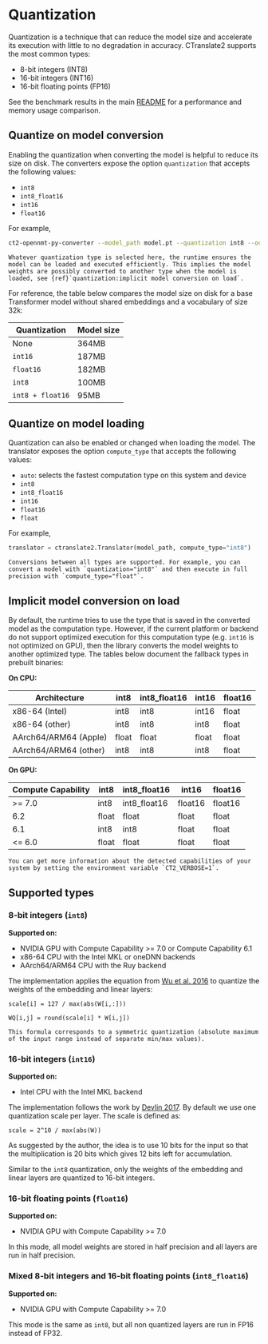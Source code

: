 # Quantization

Quantization is a technique that can reduce the model size and accelerate its execution with little to no degradation in accuracy. CTranslate2 supports the most common types:

* 8-bit integers (INT8)
* 16-bit integers (INT16)
* 16-bit floating points (FP16)

See the benchmark results in the main [README](https://github.com/OpenNMT/CTranslate2#benchmarks) for a performance and memory usage comparison.

## Quantize on model conversion

Enabling the quantization when converting the model is helpful to reduce its size on disk. The converters expose the option `quantization` that accepts the following values:

* `int8`
* `int8_float16`
* `int16`
* `float16`

For example,

```bash
ct2-opennmt-py-converter --model_path model.pt --quantization int8 --output_dir ct2_model
```

```{note}
Whatever quantization type is selected here, the runtime ensures the model can be loaded and executed efficiently. This implies the model weights are possibly converted to another type when the model is loaded, see {ref}`quantization:implicit model conversion on load`.
```

For reference, the table below compares the model size on disk for a base Transformer model without shared embeddings and a vocabulary of size 32k:

| Quantization | Model size |
| --- | --- |
| None | 364MB |
| `int16` | 187MB |
| `float16` | 182MB |
| `int8` | 100MB |
| `int8 + float16` | 95MB |

## Quantize on model loading

Quantization can also be enabled or changed when loading the model. The translator exposes the option `compute_type` that accepts the following values:

* `auto`: selects the fastest computation type on this system and device
* `int8`
* `int8_float16`
* `int16`
* `float16`
* `float`

For example,

```python
translator = ctranslate2.Translator(model_path, compute_type="int8")
```

```{tip}
Conversions between all types are supported. For example, you can convert a model with `quantization="int8"` and then execute in full precision with `compute_type="float"`.
```

## Implicit model conversion on load

By default, the runtime tries to use the type that is saved in the converted model as the computation type. However, if the current platform or backend do not support optimized execution for this computation type (e.g. `int16` is not optimized on GPU), then the library converts the model weights to another optimized type. The tables below document the fallback types in prebuilt binaries:

**On CPU:**

| Architecture | int8 | int8_float16 | int16 | float16 |
| --- | --- | --- | --- | --- |
| x86-64 (Intel) | int8 | int8 | int16 | float |
| x86-64 (other) | int8 | int8 | int8 | float |
| AArch64/ARM64 (Apple) | float | float | float | float |
| AArch64/ARM64 (other) | int8 | int8 | int8 | float |

**On GPU:**

| Compute Capability | int8 | int8_float16 | int16 | float16 |
| --- | --- | --- | --- | --- |
| >= 7.0 | int8 | int8_float16 | float16 | float16 |
| 6.2 | float | float | float | float |
| 6.1 | int8 | int8 | float | float |
| <= 6.0 | float | float | float | float |

```{tip}
You can get more information about the detected capabilities of your system by setting the environment variable `CT2_VERBOSE=1`.
```

## Supported types

### 8-bit integers (`int8`)

**Supported on:**

* NVIDIA GPU with Compute Capability >= 7.0 or Compute Capability 6.1
* x86-64 CPU with the Intel MKL or oneDNN backends
* AArch64/ARM64 CPU with the Ruy backend

The implementation applies the equation from [Wu et al. 2016](https://arxiv.org/abs/1609.08144) to quantize the weights of the embedding and linear layers:

```text
scale[i] = 127 / max(abs(W[i,:]))

WQ[i,j] = round(scale[i] * W[i,j])
```

```{note}
This formula corresponds to a symmetric quantization (absolute maximum of the input range instead of separate min/max values).
```

### 16-bit integers (`int16`)

**Supported on:**

* Intel CPU with the Intel MKL backend

The implementation follows the work by [Devlin 2017](https://arxiv.org/abs/1705.01991). By default we use one quantization scale per layer. The scale is defined as:

```text
scale = 2^10 / max(abs(W))
```

As suggested by the author, the idea is to use 10 bits for the input so that the multiplication is 20 bits which gives 12 bits left for accumulation.

Similar to the `int8` quantization, only the weights of the embedding and linear layers are quantized to 16-bit integers.

### 16-bit floating points (`float16`)

**Supported on:**

* NVIDIA GPU with Compute Capability >= 7.0

In this mode, all model weights are stored in half precision and all layers are run in half precision.

### Mixed 8-bit integers and 16-bit floating points (`int8_float16`)

**Supported on:**

* NVIDIA GPU with Compute Capability >= 7.0

This mode is the same as `int8`, but all non quantized layers are run in FP16 instead of FP32.
